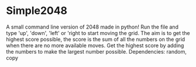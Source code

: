 # Simple2048
A small command line version of 2048 made in python!
Run the file and type 'up', 'down', 'left' or 'right to start moving the grid. 
The aim is to get the highest score possible, the score is the sum of all the numbers on the grid when there are no more available moves.
Get the highest score by adding the numbers to make the largest number possible. 
Dependencies: random, copy
